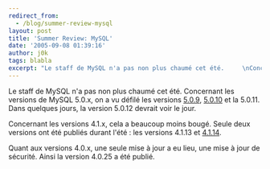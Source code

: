 ```yaml
---
redirect_from:
  - /blog/summer-review-mysql
layout: post
title: 'Summer Review: MySQL'
date: '2005-09-08 01:39:16'
author: j0k
tags: blabla
excerpt: "Le staff de MySQL n'a pas non plus chaumé cet été.     \nConcernant les versions de MySQL 5.0.x, on a vu défilé les versions [5.0.9](http://www.j0k3r.net/news-mysql-5.0.9-632.html), [5.0.10](http://www.j0k3r.net/news-mysql-5.0.10-disponible-641.html) et la 5.0.11. Dans quelques jours, la version 5.0.12 devrait voir le jour.  \n  \n     …"
---
```


Le staff de MySQL n'a pas non plus chaumé cet été.
Concernant les versions de MySQL 5.0.x, on a vu défilé les versions [5.0.9](http://www.j0k3r.net/news-mysql-5.0.9-632.html), [5.0.10](http://www.j0k3r.net/news-mysql-5.0.10-disponible-641.html) et la 5.0.11. Dans quelques jours, la version 5.0.12 devrait voir le jour.

Concernant les versions 4.1.x, cela a beaucoup moins bougé. Seule deux versions ont été publiés durant l'été : les versions 4.1.13 et [4.1.14](http://www.j0k3r.net/news-mysql-4.1.14-649.html).

Quant aux versions 4.0.x, une seule mise à jour a eu lieu, une mise à jour de sécurité. Ainsi la version 4.0.25 a été publié.
